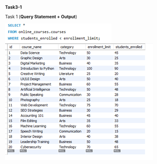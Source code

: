 **Task3-1**

Task 1 (**Query Statement + Output**)

<img src= "https://github.com/EDILBERTOGEMINIANO/edilberto/blob/main/FINAL%20TASK%203-1/ONLINE_COURSE/TASK%201(Q).png">
<img src= "https://github.com/EDILBERTOGEMINIANO/edilberto/blob/main/FINAL%20TASK%203-1/ONLINE_COURSE/TASK%201(O).png">
